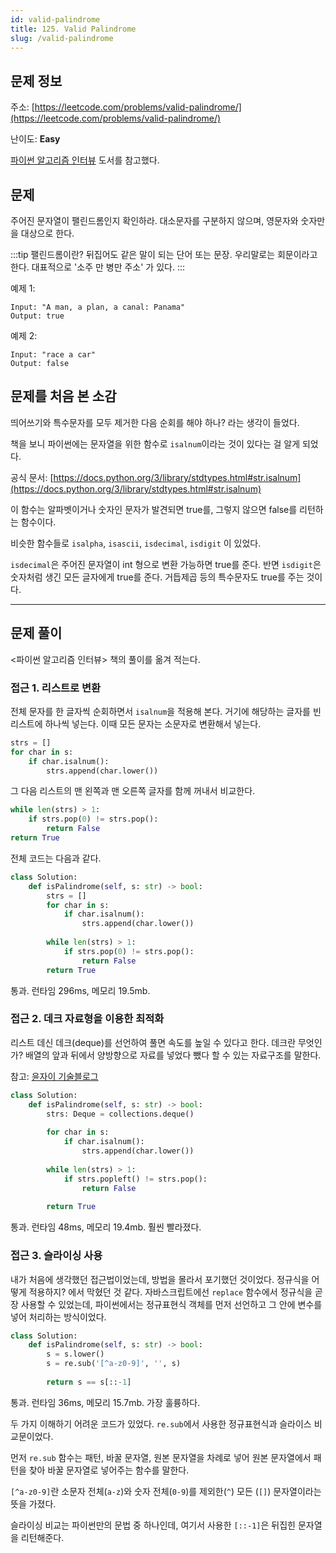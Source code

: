 ```yaml
---
id: valid-palindrome
title: 125. Valid Palindrome
slug: /valid-palindrome
---
```


## 문제 정보

주소: [https://leetcode.com/problems/valid-palindrome/](https://leetcode.com/problems/valid-palindrome/)

난이도: **Easy**

[파이썬 알고리즘 인터뷰](http://aladin.kr/p/2fU2N) 도서를 참고했다.

## 문제

주어진 문자열이 팰린드롬인지 확인하라. 대소문자를 구분하지 않으며, 영문자와 숫자만을 대상으로 한다.

:::tip 팰린드롬이란?
뒤집어도 같은 말이 되는 단어 또는 문장. 우리말로는 회문이라고 한다. 대표적으로 '소주 만 병만 주소' 가 있다.
:::

예제 1:

```
Input: "A man, a plan, a canal: Panama"
Output: true
```

예제 2:

```
Input: "race a car"
Output: false
```

## 문제를 처음 본 소감

띄어쓰기와 특수문자를 모두 제거한 다음 순회를 해야 하나? 라는 생각이 들었다.

책을 보니 파이썬에는 문자열을 위한 함수로 `isalnum`이라는 것이 있다는 걸 알게 되었다.

공식 문서: [https://docs.python.org/3/library/stdtypes.html#str.isalnum](https://docs.python.org/3/library/stdtypes.html#str.isalnum)

이 함수는 알파벳이거나 숫자인 문자가 발견되면 true를, 그렇지 않으면 false를 리턴하는 함수이다.

비슷한 함수들로  `isalpha`, `isascii`, `isdecimal`, `isdigit` 이 있었다.

`isdecimal`은 주어진 문자열이 int 형으로 변환 가능하면 true를 준다. 반면 `isdigit`은 숫자처럼 생긴 모든 글자에게 true를 준다. 거듭제곱 등의 특수문자도 true를 주는 것이다.

---
## 문제 풀이

<파이썬 알고리즘 인터뷰> 책의 풀이를 옮겨 적는다.

### 접근 1. 리스트로 변환

전체 문자를 한 글자씩 순회하면서 `isalnum`을 적용해 본다. 거기에 해당하는 글자를 빈 리스트에 하나씩 넣는다. 이때 모든 문자는 소문자로 변환해서 넣는다.

```python
strs = []
for char in s:
    if char.isalnum():
        strs.append(char.lower())
```

그 다음 리스트의 맨 왼쪽과 맨 오른쪽 글자를 함께 꺼내서 비교한다.

```python
while len(strs) > 1:
    if strs.pop(0) != strs.pop():
        return False
return True
```

전체 코드는 다음과 같다.

```python
class Solution:
    def isPalindrome(self, s: str) -> bool:
        strs = []
        for char in s:
            if char.isalnum():
                strs.append(char.lower())
                
        while len(strs) > 1:
            if strs.pop(0) != strs.pop():
                return False
        return True
```

통과. 런타임 296ms, 메모리 19.5mb.

### 접근 2. 데크 자료형을 이용한 최적화

리스트 데신 데크(deque)를 선언하여 풀면 속도를 높일 수 있다고 한다. 데크란 무엇인가? 배열의 앞과 뒤에서 양방향으로 자료를 넣었다 뺐다 할 수 있는 자료구조를 말한다.

참고: [윤자이 기술블로그](https://ooeunz.tistory.com/31)

```python
class Solution:
    def isPalindrome(self, s: str) -> bool:
        strs: Deque = collections.deque()
            
        for char in s:
            if char.isalnum():
                strs.append(char.lower())
        
        while len(strs) > 1:
            if strs.popleft() != strs.pop():
                return False
            
        return True
```

통과. 런타임 48ms, 메모리 19.4mb. 훨씬 빨라졌다.

### 접근 3. 슬라이싱 사용

내가 처음에 생각했던 접근법이었는데, 방법을 몰라서 포기했던 것이었다. 정규식을 어떻게 적용하지? 에서 막혔던 것 같다. 자바스크립트에선 `replace` 함수에서 정규식을 곧장 사용할 수 있었는데, 파이썬에서는 정규표현식 객체를 먼저 선언하고 그 안에 변수를 넣어 처리하는 방식이었다.

```python
class Solution:
    def isPalindrome(self, s: str) -> bool:
        s = s.lower()
        s = re.sub('[^a-z0-9]', '', s)
        
        return s == s[::-1]
```

통과. 런타임 36ms, 메모리 15.7mb. 가장 훌륭하다.

두 가지 이해하기 어려운 코드가 있었다. `re.sub`에서 사용한 정규표현식과 슬라이스 비교문이었다.

먼저 `re.sub` 함수는 패턴, 바꿀 문자열, 원본 문자열을 차례로 넣어 원본 문자열에서 패턴을 찾아 바꿀 문자열로 넣어주는 함수를 말한다.

`[^a-z0-9]`란 소문자 전체(`a-z`)와 숫자 전체(`0-9`)를 제외한(`^`) 모든 (`[]`) 문자열이라는 뜻을 가졌다.

슬라이싱 비교는 파이썬만의 문법 중 하나인데, 여기서 사용한 `[::-1]`은 뒤집힌 문자열을 리턴해준다.

